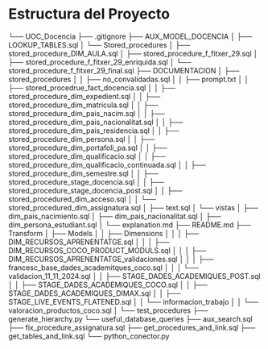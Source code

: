# Estructura del Proyecto

└── UOC_Docencia
    ├── .gitignore
    ├── AUX_MODEL_DOCENCIA
    │   ├── LOOKUP_TABLES.sql
    │   └── Stored_procedures
    │       ├── stored_procedure_DIM_AULA.sql
    │       ├── stored_procedure_f_fitxer_29.sql
    │       ├── stored_procedure_f_fitxer_29_enriquida.sql
    │       └── stored_procedure_f_fitxer_29_final.sql
    ├── DOCUMENTACION
    │   ├── stored_procedures
    │   │   ├── no_convalidadas.sql
    │   │   ├── prompt.txt
    │   │   ├── stored_procedrue_fact_docencia.sql
    │   │   ├── stored_procedure_dim_expedient.sql
    │   │   ├── stored_procedure_dim_matricula.sql
    │   │   ├── stored_procedure_dim_pais_nacim.sql
    │   │   ├── stored_procedure_dim_pais_nacionalitat.sql
    │   │   ├── stored_procedure_dim_pais_residencia.sql
    │   │   ├── stored_procedure_dim_persona.sql
    │   │   ├── stored_procedure_dim_portafoli_pa.sql
    │   │   ├── stored_procedure_dim_qualificacio.sql
    │   │   ├── stored_procedure_dim_qualificacio_continuada.sql
    │   │   ├── stored_procedure_dim_semestre.sql
    │   │   ├── stored_procedure_stage_docencia.sql
    │   │   ├── stored_procedure_stage_docencia_post.sql
    │   │   ├── stored_procedured_dim_acceso.sql
    │   │   └── stored_procedured_dim_assignatura.sql
    │   ├── text.sql
    │   └── vistas
    │       ├── dim_pais_nacimiento.sql
    │       ├── dim_pais_nacionalitat.sql
    │       ├── dim_persona_estudiant.sql
    │       └── explanation.md
    ├── README.md
    ├── Transform
    │   ├── Models
    │   │   ├── Dimensions
    │   │   │   ├── DIM_RECURSOS_APRENENTATGE.sql
    │   │   │   ├── DIM_RECURSOS_COCO_PRODUCT_MODULS.sql
    │   │   │   ├── DIM_RECURSOS_APRENENTATGE_validaciones.sql
    │   │   │   ├── francesc_base_dades_academitques_coco.sql
    │   │   │   └── validacion_11_11_2024.sql
    │   │   ├── STAGE_DADES_ACADEMIQUES_POST.sql
    │   │   ├── STAGE_DADES_ACADEMIQUES_COCO.sql
    │   │   ├── STAGE_DADES_ACADEMIQUES_DIMAX.sql
    │   │   ├── STAGE_LIVE_EVENTS_FLATENED.sql
    │   │   └── informacion_trabajo
    │   │       └── valoracion_productos_coco.sql
    │   └── test_procedures
    ├── generate_hierarchy.py
    └── useful_database_queries
        ├── aux_search.sql
        ├── fix_procedure_assignatura.sql
        ├── get_procedures_and_link.sql
        ├── get_tables_and_link.sql
        └── python_conector.py